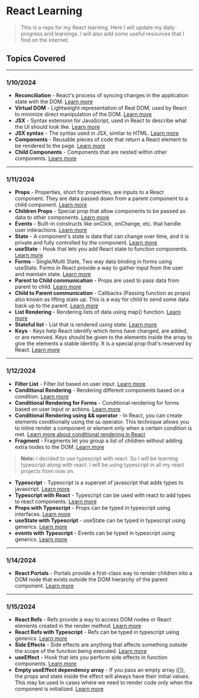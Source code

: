 # React Learning

> This is a repo for my React learning. Here I will update my daily progress and learnings. I will also add some useful resources that I find on the internet.

## Topics Covered

---

### **1/10/2024**

- **Reconciliation** - React's process of syncing changes in the application state with the DOM. [Learn more](https://reactjs.org/docs/reconciliation.html)
- **Virtual DOM** - Lightweight representation of Real DOM, used by React to minimize direct manipulation of the DOM. [Learn more](https://reactjs.org/docs/faq-internals.html#what-is-the-virtual-dom)
- **JSX** - Syntax extension for JavaScript, used in React to describe what the UI should look like. [Learn more](https://reactjs.org/docs/introducing-jsx.html)
- **JSX syntax** - The syntax used in JSX, similar to HTML. [Learn more](https://reactjs.org/docs/introducing-jsx.html)
- **Components** - Reusable pieces of code that return a React element to be rendered to the page. [Learn more](https://reactjs.org/docs/components-and-props.html)
- **Child Components** - Components that are nested within other components. [Learn more](https://reactjs.org/docs/components-and-props.html)

---

### **1/11/2024**

- **Props** - Properties, short for properties, are inputs to a React component. They are data passed down from a parent component to a child component. [Learn more](https://reactjs.org/docs/components-and-props.html)
- **Children Props** - Special prop that allow components to be passed as data to other components. [Learn more](https://reactjs.org/docs/composition-vs-inheritance.html)
- **Events** - Built-in constructs like onClick, onChange, etc. that handle user interactions. [Learn more](https://reactjs.org/docs/handling-events.html)
- **State** - A component's state is data that can change over time, and it is private and fully controlled by the component. [Learn more](https://reactjs.org/docs/state-and-lifecycle.html)
- **useState** - Hook that lets you add React state to function components. [Learn more](https://reactjs.org/docs/hooks-state.html)
- **Forms** - Single/Multi State, Two way data binding in forms using useState. Forms in React provide a way to gather input from the user and maintain state. [Learn more](https://reactjs.org/docs/forms.html)
- **Parent to Child communication** - Props are used to pass data from parent to child. [Learn more](https://reactjs.org/docs/components-and-props.html)
- **Child to Parent communication** - Callbacks (Passing function as props) also known as lifting state up. This is a way for child to send some data back up to the parent. [Learn more](https://reactjs.org/docs/lifting-state-up.html)
- **List Rendering** - Rendering lists of data using map() function. [Learn more](https://reactjs.org/docs/lists-and-keys.html)
- **Stateful list** - List that is rendered using state. [Learn more](https://reactjs.org/docs/lists-and-keys.html)
- **Keys** - Keys help React identify which items have changed, are added, or are removed. Keys should be given to the elements inside the array to give the elements a stable identity. It is a special prop that's reserved by React. [Learn more](https://reactjs.org/docs/lists-and-keys.html)

---

### **1/12/2024**

- **Filter List** - Filter list based on user input. [Learn more](https://reactjs.org/docs/lists-and-keys.html)
- **Conditional Rendering** - Rendering different components based on a condition. [Learn more](https://reactjs.org/docs/conditional-rendering.html)
- **Conditional Rendering for Forms** - Conditional rendering for forms based on user input or actions. [Learn more](https://reactjs.org/docs/conditional-rendering.html)
- **Conditional Rendering using && operator** - In React, you can create elements conditionally using the `&&` operator. This technique allows you to inline render a component or element only when a certain condition is met. [Learn more about conditional rendering in React](https://reactjs.org/docs/conditional-rendering.html)
- **Fragment** - Fragments let you group a list of children without adding extra nodes to the DOM. [Learn more](https://reactjs.org/docs/fragments.html)

> **Note:** I decided to use typescript with react. So I will be learning typescript along with react. I will be using typescript in all my react projects from now on.

- **Typescript** - Typescript is a superset of javascript that adds types to javascript. [Learn more](https://www.typescriptlang.org/docs/handbook/typescript-in-5-minutes.html)
- **Typescript with React** - Typescript can be used with react to add types to react components. [Learn more](https://create-react-app.dev/docs/adding-typescript/)
- **Props with Typescript** - Props can be typed in typescript using interfaces. [Learn more](https://www.typescriptlang.org/docs/handbook/interfaces.html)
- **useState with Typescript** - useState can be typed in typescript using generics. [Learn more](https://www.typescriptlang.org/docs/handbook/2/functions.html#using-utility-types)
- **events with Typescript** - Events can be typed in typescript using generics. [Learn more](https://www.typescriptlang.org/docs/handbook/2/functions.html#using-utility-types)

---

### **1/14/2024**

- **React Portals** - Portals provide a first-class way to render children into a DOM node that exists outside the DOM hierarchy of the parent component. [Learn more](https://reactjs.org/docs/portals.html)

---

### **1/15/2024**

- **React Refs** - Refs provide a way to access DOM nodes or React elements created in the render method. [Learn more](https://reactjs.org/docs/refs-and-the-dom.html)
- **React Refs with Typescript** - Refs can be typed in typescript using generics. [Learn more](https://www.typescriptlang.org/docs/handbook/2/functions.html#using-utility-types)
- **Side Effects** - Side effects are anything that affects something outside the scope of the function being executed. [Learn more](https://reactjs.org/docs/hooks-effect.html)
- **useEffect** - Hook that lets you perform side effects in function components. [Learn more](https://reactjs.org/docs/hooks-effect.html)
- **Empty useEffect dependency array** - If you pass an empty array ([]), the props and state inside the effect will always have their initial values. This may be used in cases where we need to render code only when the component is initialized.  [Learn more](https://reactjs.org/docs/hooks-effect.html#tip-optimizing-performance-by-skipping-effects)